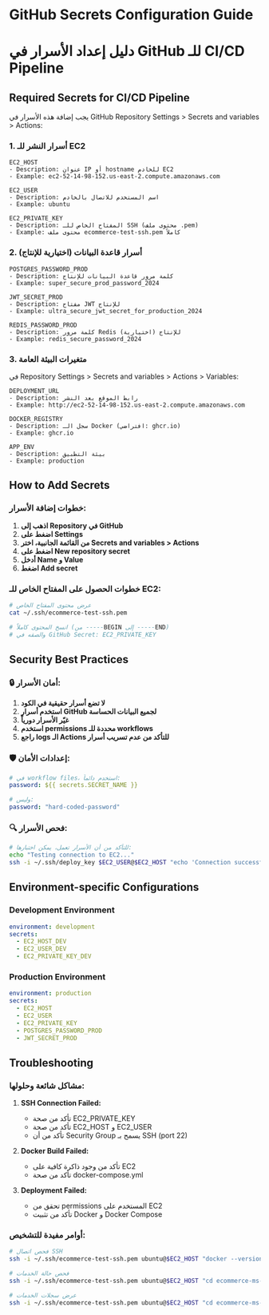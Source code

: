 # GitHub Secrets Configuration Guide
# دليل إعداد الأسرار في GitHub للـ CI/CD Pipeline

## Required Secrets for CI/CD Pipeline

يجب إضافة هذه الأسرار في GitHub Repository Settings > Secrets and variables > Actions:

### 1. أسرار النشر للـ EC2

```
EC2_HOST
- Description: عنوان IP أو hostname للخادم EC2
- Example: ec2-52-14-98-152.us-east-2.compute.amazonaws.com

EC2_USER  
- Description: اسم المستخدم للاتصال بالخادم
- Example: ubuntu

EC2_PRIVATE_KEY
- Description: المفتاح الخاص للـ SSH (محتوى ملف .pem)
- Example: محتوى ملف ecommerce-test-ssh.pem كاملاً
```

### 2. أسرار قاعدة البيانات (اختيارية للإنتاج)

```
POSTGRES_PASSWORD_PROD
- Description: كلمة مرور قاعدة البيانات للإنتاج
- Example: super_secure_prod_password_2024

JWT_SECRET_PROD
- Description: مفتاح JWT للإنتاج
- Example: ultra_secure_jwt_secret_for_production_2024

REDIS_PASSWORD_PROD
- Description: كلمة مرور Redis للإنتاج (اختيارية)
- Example: redis_secure_password_2024
```

### 3. متغيرات البيئة العامة

في Repository Settings > Secrets and variables > Actions > Variables:

```
DEPLOYMENT_URL
- Description: رابط الموقع بعد النشر
- Example: http://ec2-52-14-98-152.us-east-2.compute.amazonaws.com

DOCKER_REGISTRY
- Description: سجل الـ Docker (افتراضي: ghcr.io)
- Example: ghcr.io

APP_ENV
- Description: بيئة التطبيق
- Example: production
```

## How to Add Secrets

### خطوات إضافة الأسرار:

1. **اذهب إلى Repository في GitHub**
2. **اضغط على Settings**
3. **من القائمة الجانبية، اختر Secrets and variables > Actions**
4. **اضغط على New repository secret**
5. **أدخل Name و Value**
6. **اضغط Add secret**

### خطوات الحصول على المفتاح الخاص للـ EC2:

```bash
# عرض محتوى المفتاح الخاص
cat ~/.ssh/ecommerce-test-ssh.pem

# انسخ المحتوى كاملاً (من -----BEGIN إلى -----END)
# والصقه في GitHub Secret: EC2_PRIVATE_KEY
```

## Security Best Practices

### 🔒 أمان الأسرار:

1. **لا تضع أسرار حقيقية في الكود**
2. **استخدم أسرار GitHub لجميع البيانات الحساسة**
3. **غيّر الأسرار دورياً**
4. **استخدم permissions محددة للـ workflows**
5. **راجع logs الـ Actions للتأكد من عدم تسريب أسرار**

### 🛡️ إعدادات الأمان:

```yaml
# في workflow files، استخدم دائماً:
password: ${{ secrets.SECRET_NAME }}

# وليس:
password: "hard-coded-password"
```

### 🔍 فحص الأسرار:

```bash
# للتأكد من أن الأسرار تعمل، يمكن اختبارها:
echo "Testing connection to EC2..."
ssh -i ~/.ssh/deploy_key $EC2_USER@$EC2_HOST "echo 'Connection successful'"
```

## Environment-specific Configurations

### Development Environment
```yaml
environment: development
secrets:
  - EC2_HOST_DEV
  - EC2_USER_DEV
  - EC2_PRIVATE_KEY_DEV
```

### Production Environment
```yaml
environment: production
secrets:
  - EC2_HOST
  - EC2_USER
  - EC2_PRIVATE_KEY
  - POSTGRES_PASSWORD_PROD
  - JWT_SECRET_PROD
```

## Troubleshooting

### مشاكل شائعة وحلولها:

1. **SSH Connection Failed:**
   - تأكد من صحة EC2_PRIVATE_KEY
   - تأكد من صحة EC2_HOST و EC2_USER
   - تأكد من أن Security Group يسمح بـ SSH (port 22)

2. **Docker Build Failed:**
   - تأكد من وجود ذاكرة كافية على EC2
   - تأكد من صحة docker-compose.yml

3. **Deployment Failed:**
   - تحقق من permissions المستخدم على EC2
   - تأكد من تثبيت Docker و Docker Compose

### أوامر مفيدة للتشخيص:

```bash
# فحص اتصال SSH
ssh -i ~/.ssh/ecommerce-test-ssh.pem ubuntu@$EC2_HOST "docker --version"

# فحص حالة الخدمات
ssh -i ~/.ssh/ecommerce-test-ssh.pem ubuntu@$EC2_HOST "cd ecommerce-ms-app && docker-compose ps"

# عرض سجلات الخدمات
ssh -i ~/.ssh/ecommerce-test-ssh.pem ubuntu@$EC2_HOST "cd ecommerce-ms-app && docker-compose logs --tail=50"
```
